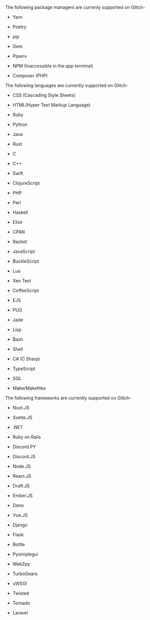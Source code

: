 The following package managers are currenly supported on Glitch-

- Yarn

- Poetry

- pip

- Gem

- Pipenv

- NPM (Inaccessible in the app terminal)

- Composer (PHP)

The following languages are currently supported on Glitch-

- CSS (Cascading Style Sheets)

- HTML(Hyper Text Markup Language)

- Ruby

- Python

- Java

- Rust

- C

- C++

- Swift

- ClojureScript

- PHP

- Perl

- Haskell

- Elixir

- CPAN

- Racket

- JavaScript

- BuckleScript

- Lua

- Xen Text

- CoffeeScript

- EJS

- PUG

- Jade

- Lisp

- Bash

- Shell

- C# (C Sharp)

- TypeScript

- SQL

- Make/Makefiles

The following frameworks are currently supported on Glitch-

- Nuxt.JS

- Svelte.JS

- .NET

- Ruby on Rails

- Discord.PY

- Discord.JS

- Node.JS

- React.JS

- Draft.JS

- Ember.JS

- Deno

- Vue.JS

- Django

- Flask

- Bottle

- Pysimplegui

- Web2py

- TurboGears

- uWSGI

- Twisted

- Tornado

- Laravel
